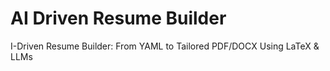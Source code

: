 # AI Driven Resume Builder
I-Driven Resume Builder: From YAML to Tailored PDF/DOCX Using LaTeX & LLMs

